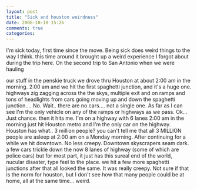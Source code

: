 ```yaml
---
layout: post
title: "Sick and houston weirdness"
date: 2006-10-10 15:26
comments: true
categories: 
---
```


I'm sick today, first time since the move. Being sick does weird things to the
way I think. this time around it brought up a weird experience I forgot about
during the trip here. On the second trip to San Antonio when we were hauling
<!-- more -->
our stuff in the penskie truck we drove thru Houston at about 2:00 am in the
morning. 2:00 am and we hit the first spaghetti junction, and it's a huge one.
highways zig zagging across the the skys, multiple exit and on ramps and tons
of headlights from cars going moving up and down the spaghetti junction.... No.
Wait.. there are no cars.... not a single one. As far as I can see I'm the only
vehicle on any of the ramps or highways as we pass. Ok... Just chance. then it
hits me. I'm on a highway with 6 lanes 2:00 am in the morning just hit Houston
metro and I'm the only car on the highway. Houston has what.. 3 million people?
you can't tell me that all 3 MILLION people are asleep at 2:00 am on a Monday
morning. After continuing for a while we hit downtown. No less creepy.
Downtown skyscrapers seam dark. a few cars trickle down the now 8 lanes of
highway (some of which are police cars) but for most part, it just has this
sureal end of the world, nucular disaster, type feel to the place. we hit a few
more spaghetti junctions after that all looked the same. It was really creepy.
Not sure if that is the norm for houston, but I don't see how that many people
could be at home, all at the same time... weird.

